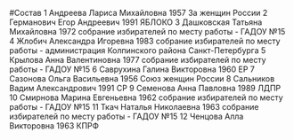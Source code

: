 #Состав
1 Андреева Лариса Михайловна 1957 За женщин России
2 Германович Егор Андреевич 1991 ЯБЛОКО
3 Дашковская Татьяна Михайловна 1972 собрание избирателей по месту работы - ГАДОУ №15
4 Жлобич Александра Игоревна 1983 собрание избирателей по месту работы - администрация Колпинского района Санкт-Петербурга
5 Крылова Анна Валентиновна 1977 собрание избирателей по месту работы - ГАДОУ №15
6 Саврухина Галина Викторовна 1960 ЕР
7 Сазонова Ольга Васильевна 1956 Союз женщин России
8 Сальников Вадим Александрович 1991 СР
9 Семенова Анна Павловна 1989 ЛДПР
10 Смирнова Марина Евгеньевна 1962 собрание избирателей по месту работы - ГАДОУ №15
11 Ткач Наталья Николаевна 1963 собрание избирателей по месту работы - ГАДОУ №15
12 Ченцова Алла Викторовна 1963 КПРФ
